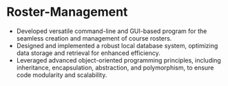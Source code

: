 # Roster-Management

- Developed versatile command-line and GUI-based program for the seamless creation and management of course rosters.
- Designed and implemented a robust local database system, optimizing data storage and retrieval for enhanced efficiency.
- Leveraged advanced object-oriented programming principles, including inheritance, encapsulation, abstraction, and polymorphism, to ensure code modularity and scalability.
